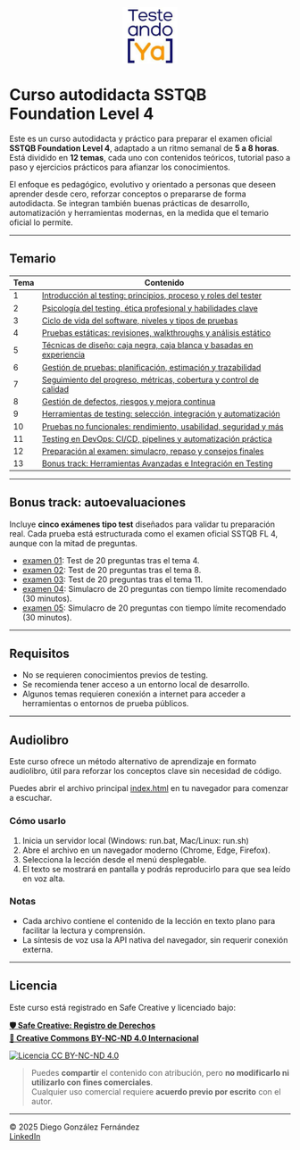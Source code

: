 <p align=center>
<a href="https://www.testeandoya.com">
  <img src="testeandoya_logo.jpg" alt="TesteandoYa" style="max-width: 20%; height: auto; display: block; margin: auto;" />
</a>
</p>

# Curso autodidacta SSTQB Foundation Level 4

Este es un curso autodidacta y práctico para preparar el examen oficial **SSTQB Foundation Level 4**, adaptado a un ritmo semanal de **5 a 8 horas**. Está dividido en **12 temas**, cada uno con contenidos teóricos, tutorial paso a paso y ejercicios prácticos para afianzar los conocimientos.

El enfoque es pedagógico, evolutivo y orientado a personas que deseen aprender desde cero, reforzar conceptos o prepararse de forma autodidacta. Se integran también buenas prácticas de desarrollo, automatización y herramientas modernas, en la medida que el temario oficial lo permite.

---

## Temario

| Tema   | Contenido                                                            |
|--------|----------------------------------------------------------------------|
| 1      | [Introducción al testing: principios, proceso y roles del tester](./Tema01/readme.md)     |
| 2      | [Psicología del testing, ética profesional y habilidades clave](./Tema02/readme.md)       |
| 3      | [Ciclo de vida del software, niveles y tipos de pruebas](./Tema03/readme.md)              |
| 4      | [Pruebas estáticas: revisiones, walkthroughs y análisis estático](./Tema04/readme.md)     |
| 5      | [Técnicas de diseño: caja negra, caja blanca y basadas en experiencia](./Tema05/readme.md)|
| 6      | [Gestión de pruebas: planificación, estimación y trazabilidad](./Tema06/readme.md)        |
| 7      | [Seguimiento del progreso, métricas, cobertura y control de calidad](./Tema07/readme.md)  |
| 8      | [Gestión de defectos, riesgos y mejora continua](./Tema08/readme.md)                      |
| 9      | [Herramientas de testing: selección, integración y automatización](./Tema09/readme.md)    |
| 10     | [Pruebas no funcionales: rendimiento, usabilidad, seguridad y más](./Tema10/readme.md)    |
| 11     | [Testing en DevOps: CI/CD, pipelines y automatización práctica](./Tema11/readme.md)       |
| 12     | [Preparación al examen: simulacro, repaso y consejos finales](./Tema12/readme.md)         |
| 13     | [Bonus track: Herramientas Avanzadas e Integración en Testing](./Tema13/readme.md)         |

---

## Bonus track: autoevaluaciones

Incluye **cinco exámenes tipo test** diseñados para validar tu preparación real. Cada prueba está estructurada como el examen oficial SSTQB FL 4, aunque con la mitad de preguntas.

- [examen 01](./bonus-track/01-examen.md): Test de 20 preguntas tras el tema 4.
- [examen 02](./bonus-track/02-examen.md): Test de 20 preguntas tras el tema 8.
- [examen 03](./bonus-track/03-examen.md): Test de 20 preguntas tras el tema 11.
- [examen 04](./bonus-track/04-examen.md): Simulacro de 20 preguntas con tiempo límite recomendado (30 minutos).
- [examen 05](./bonus-track/05-examen.md): Simulacro de 20 preguntas con tiempo límite recomendado (30 minutos).

---

## Requisitos

- No se requieren conocimientos previos de testing.
- Se recomienda tener acceso a un entorno local de desarrollo.
- Algunos temas requieren conexión a internet para acceder a herramientas o entornos de prueba públicos.

---

## Audiolibro

Este curso ofrece un método alternativo de aprendizaje en formato audiolibro, útil para reforzar los conceptos clave sin necesidad de código.

Puedes abrir el archivo principal [index.html](./audiobook/index.html) en tu navegador para comenzar a escuchar.

### Cómo usarlo

1. Inicia un servidor local (Windows: run.bat, Mac/Linux: run.sh)
1. Abre el archivo en un navegador moderno (Chrome, Edge, Firefox).  
2. Selecciona la lección desde el menú desplegable.  
3. El texto se mostrará en pantalla y podrás reproducirlo para que sea leído en voz alta.  

### Notas

- Cada archivo contiene el contenido de la lección en texto plano para facilitar la lectura y comprensión.  
- La síntesis de voz usa la API nativa del navegador, sin requerir conexión externa.  

---

## Licencia

Este curso está registrado en Safe Creative y licenciado bajo:

[**🛡️ Safe Creative: Registro de Derechos**](https://www.safecreative.org)  
[**🪪 Creative Commons BY-NC-ND 4.0 Internacional**](http://creativecommons.org/licenses/by-nc-nd/4.0/)

[![Licencia CC BY-NC-ND 4.0](https://licensebuttons.net/l/by-nc-nd/4.0/88x31.png)](http://creativecommons.org/licenses/by-nc-nd/4.0/)

> Puedes **compartir** el contenido con atribución, pero **no modificarlo ni utilizarlo con fines comerciales**.  
> Cualquier uso comercial requiere **acuerdo previo por escrito** con el autor.

---

© 2025 Diego González Fernández  
[LinkedIn](https://www.linkedin.com/in/diego-gonzalez-fernandez)
